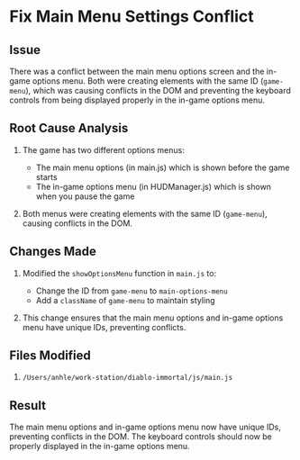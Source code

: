# Fix Main Menu Settings Conflict

## Issue
There was a conflict between the main menu options screen and the in-game options menu. Both were creating elements with the same ID (`game-menu`), which was causing conflicts in the DOM and preventing the keyboard controls from being displayed properly in the in-game options menu.

## Root Cause Analysis
1. The game has two different options menus:
   - The main menu options (in main.js) which is shown before the game starts
   - The in-game options menu (in HUDManager.js) which is shown when you pause the game

2. Both menus were creating elements with the same ID (`game-menu`), causing conflicts in the DOM.

## Changes Made
1. Modified the `showOptionsMenu` function in `main.js` to:
   - Change the ID from `game-menu` to `main-options-menu`
   - Add a `className` of `game-menu` to maintain styling

2. This change ensures that the main menu options and in-game options menu have unique IDs, preventing conflicts.

## Files Modified
1. `/Users/anhle/work-station/diablo-immortal/js/main.js`

## Result
The main menu options and in-game options menu now have unique IDs, preventing conflicts in the DOM. The keyboard controls should now be properly displayed in the in-game options menu.